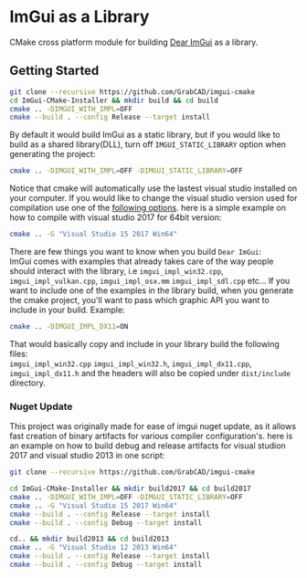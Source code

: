 # ImGui as a Library

CMake cross platform module for building [Dear ImGui](https://github.com/ocornut/imgui) as a library.


## Getting Started

```bash
git clone --recursive https://github.com/GrabCAD/imgui-cmake
cd ImGui-CMake-Installer && mkdir build && cd build
cmake .. -DIMGUI_WITH_IMPL=OFF
cmake --build . --config Release --target install
```

By default it would build ImGui as a static library, but if you would like to build as a shared library(DLL), turn off `IMGUI_STATIC_LIBRARY` option when generating the project:
```bash
cmake .. -DIMGUI_WITH_IMPL=OFF -DIMGUI_STATIC_LIBRARY=OFF
```

Notice that cmake will automatically use the lastest visual studio installed on your computer.
If you would like to change the visual studio version used for compilation use one of the [following options](https://cmake.org/cmake/help/latest/manual/cmake-generators.7.html).
here is a simple example on how to compile with visual studio 2017 for 64bit version:
```bash
cmake .. -G "Visual Studio 15 2017 Win64"
```

There are few things you want to know when you build `Dear ImGui`:<br>
ImGui comes with examples that already takes care of the way people should interact with the library, i.e `imgui_impl_win32.cpp`, `imgui_impl_vulkan.cpp`, `imgui_impl_osx.mm` `imgui_impl_sdl.cpp` etc...
If you want to include one of the examples in the library build, when you generate the cmake project, you'll want to pass which graphic API you want to include in your build. Example:
```bash
cmake .. -DIMGUI_IMPL_DX11=ON
```

That would basically copy and include in your library build the following files:<br>
`imgui_impl_win32.cpp` `imgui_impl_win32.h`, `imgui_impl_dx11.cpp`, `imgui_impl_dx11.h`
and the headers will also be copied under `dist/include` directory.

### Nuget Update

This project was originally made for ease of imgui nuget update, as it allows fast creation of binary artifacts for various compiler configuration's.
here is an example on how to build debug and release artifacts for visual studion 2017 and visual studio 2013 in one script:
```bash
git clone --recursive https://github.com/GrabCAD/imgui-cmake

cd ImGui-CMake-Installer && mkdir build2017 && cd build2017
cmake .. -DIMGUI_WITH_IMPL=OFF -DIMGUI_STATIC_LIBRARY=OFF
cmake .. -G "Visual Studio 15 2017 Win64"
cmake --build . --config Release --target install
cmake --build . --config Debug --target install

cd.. && mkdir build2013 && cd build2013
cmake .. -G "Visual Studio 12 2013 Win64"
cmake --build . --config Release --target install
cmake --build . --config Debug --target install
```


